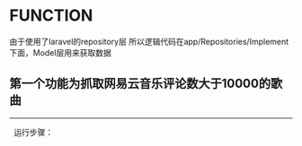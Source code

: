 # FUNCTION
  由于使用了laravel的repository层 所以逻辑代码在app/Repositories/Implement下面，Model层用来获取数据
## 第一个功能为抓取网易云音乐评论数大于10000的歌曲
  ---------
  
    运行步骤：
  
